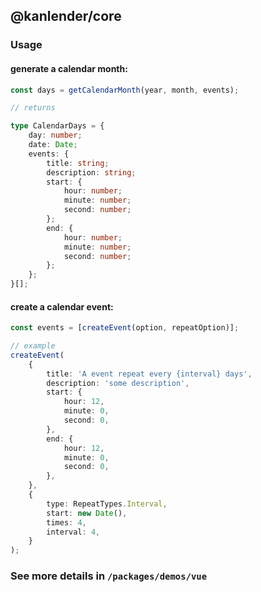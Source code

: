## @kanlender/core

### Usage

#### generate a calendar month:

```ts
const days = getCalendarMonth(year, month, events);

// returns

type CalendarDays = {
    day: number;
    date: Date;
    events: {
        title: string;
        description: string;
        start: {
            hour: number;
            minute: number;
            second: number;
        };
        end: {
            hour: number;
            minute: number;
            second: number;
        };
    };
}[];
```

#### create a calendar event:

```ts
const events = [createEvent(option, repeatOption)];

// example
createEvent(
    {
        title: 'A event repeat every {interval} days',
        description: 'some description',
        start: {
            hour: 12,
            minute: 0,
            second: 0,
        },
        end: {
            hour: 12,
            minute: 0,
            second: 0,
        },
    },
    {
        type: RepeatTypes.Interval,
        start: new Date(),
        times: 4,
        interval: 4,
    }
);
```

### See more details in `/packages/demos/vue`
